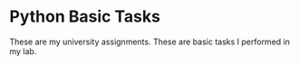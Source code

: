 # Python Basic Tasks
These are my university assignments.
These are basic tasks I performed in my lab.
